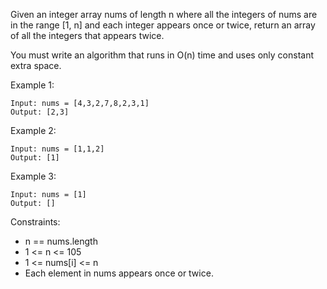 Given an integer array nums of length n where all the integers of nums are in the range [1, n] and each integer appears once or twice, return an array of all the integers that appears twice.

You must write an algorithm that runs in O(n) time and uses only constant extra space.

 

Example 1:
```
Input: nums = [4,3,2,7,8,2,3,1]
Output: [2,3]
```

Example 2:
```
Input: nums = [1,1,2]
Output: [1]
```

Example 3:
```
Input: nums = [1]
Output: []
```

Constraints:

- n == nums.length
- 1 <= n <= 105
- 1 <= nums[i] <= n
- Each element in nums appears once or twice.